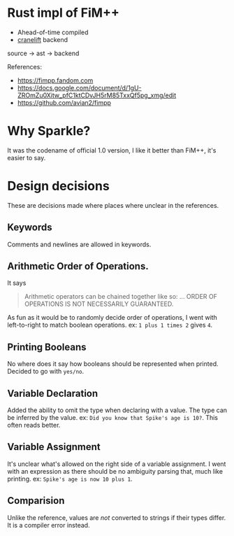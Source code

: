 # Rust impl of FiM++

- Ahead-of-time compiled
- [cranelift](https://github.com/bytecodealliance/cranelift) backend

source -> ast -> backend

References:
- https://fimpp.fandom.com
- https://docs.google.com/document/d/1gU-ZROmZu0Xitw_pfC1ktCDvJH5rM85TxxQf5pg_xmg/edit
- https://github.com/avian2/fimpp

# Why Sparkle?

It was the codename of official 1.0 version, I like it better than FiM++, it's
easier to say.

# Design decisions

These are decisions made where places where unclear in the references.

## Keywords

Comments and newlines are allowed in keywords.

## Arithmetic Order of Operations.

It says
> Arithmetic operators can be chained together like so:
  <value><operator><value><operator><value>...
  ORDER OF OPERATIONS IS NOT NECESSARILY GUARANTEED.

As fun as it would be to randomly decide order of operations, I went with left-to-right to match boolean operations.
ex: `1 plus 1 times 2` gives `4`.

## Printing Booleans

No where does it say how booleans should be represented when printed. Decided to go with `yes/no`.

## Variable Declaration

Added the ability to omit the type when declaring with a value. The type can be inferred by the value.
ex: `Did you know that Spike's age is 10?`. This often reads better.

## Variable Assignment

It's unclear what's allowed on the right side of a variable assignment. I went with an expression as there should be no
ambiguity parsing that, much like printing. ex: `Spike's age is now 10 plus 1`.

## Comparision

Unlike the reference, values are _not_ converted to strings if their types differ. It is a compiler error instead.